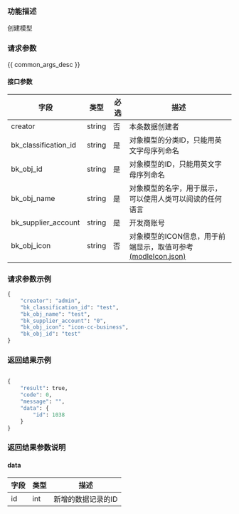 ### 功能描述

创建模型

### 请求参数

{{ common_args_desc }}

#### 接口参数

| 字段                 |  类型      | 必选   |  描述                                                    |
|----------------------|------------|--------|----------------------------------------------------------|
| creator              |string      | 否     | 本条数据创建者                                           |
| bk_classification_id | string     | 是     | 对象模型的分类ID，只能用英文字母序列命名                 |
| bk_obj_id            | string     | 是     | 对象模型的ID，只能用英文字母序列命名                     |
| bk_obj_name          | string     | 是     | 对象模型的名字，用于展示，可以使用人类可以阅读的任何语言 |
| bk_supplier_account  | string     | 是     | 开发商账号                                               |
| bk_obj_icon          | string     | 否     | 对象模型的ICON信息，用于前端显示，取值可参考[(modleIcon.json)](/static/esb/api_docs/res/cc/modleIcon.json)|


### 请求参数示例

```python
{
    "creator": "admin",
    "bk_classification_id": "test",
    "bk_obj_name": "test",
    "bk_supplier_account": "0",
    "bk_obj_icon": "icon-cc-business",
    "bk_obj_id": "test"
}
```


### 返回结果示例

```python

{
    "result": true,
    "code": 0,
    "message": "",
    "data": {
        "id": 1038
    }
}
```

### 返回结果参数说明

#### data

| 字段      | 类型      | 描述               |
|-----------|-----------|--------------------|
| id        | int       | 新增的数据记录的ID |
